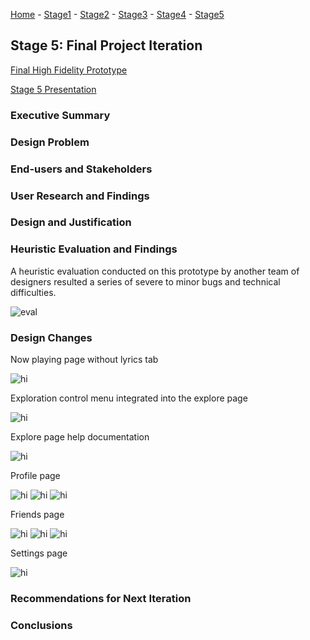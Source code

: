 ﻿[Home](https://colinauyeng.github.io/CPSC-481--MusicSurf/) - [Stage1](https://colinauyeng.github.io/CPSC-481--MusicSurf/Stage1) - [Stage2](https://colinauyeng.github.io/CPSC-481--MusicSurf/Stage2) - [Stage3](https://colinauyeng.github.io/CPSC-481--MusicSurf/Stage3) - [Stage4](https://colinauyeng.github.io/CPSC-481--MusicSurf/Stage4) - [Stage5](https://colinauyeng.github.io/CPSC-481--MusicSurf/Stage5)  
## Stage 5: Final Project Iteration

[Final High Fidelity Prototype](https://drive.google.com/file/d/1YGWRNDLZexqBZQJFfyZv6C5ae9IFz7nT/view?usp=sharing)

[Stage 5 Presentation](https://docs.google.com/presentation/d/1r_z5hTgDfi-9M7GlhujWok-vSH9DAdP3jtr8uc9FcOg/edit?usp=sharing)

### Executive Summary


### Design Problem


### End-users and Stakeholders


### User Research and Findings


### Design and Justification 


### Heuristic Evaluation and Findings
A heuristic evaluation conducted on this prototype by another team of designers resulted a series of severe to minor bugs and technical difficulties.  

<img src="heu_eval.PNG" alt="eval" class="inline"/>

### Design Changes
Now playing page without lyrics tab

<img src="nowplaying.PNG" alt="hi" class="inline"/>

Exploration control menu integrated into the explore page

<img src="explorecontrol.PNG" alt="hi" class="inline"/>

Explore page help documentation

<img src="explorehelp.PNG" alt="hi" class="inline"/>

Profile page

<img src="profile1.PNG" alt="hi" class="inline"/>
<img src="profile2.PNG" alt="hi" class="inline"/>
<img src="profile3.PNG" alt="hi" class="inline"/>

Friends page

<img src="friends1.PNG" alt="hi" class="inline"/>
<img src="friends3.PNG" alt="hi" class="inline"/>
<img src="friends4.PNG" alt="hi" class="inline"/>

Settings page

<img src="settings.PNG" alt="hi" class="inline"/>

### Recommendations for Next Iteration


### Conclusions

